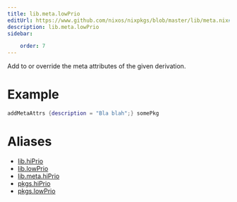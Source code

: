 ```yaml
---
title: lib.meta.lowPrio
editUrl: https://www.github.com/nixos/nixpkgs/blob/master/lib/meta.nix#L21C28
description: lib.meta.lowPrio
sidebar:

    order: 7
---
```


Add to or override the meta attributes of the given
derivation.

# Example

```nix
addMetaAttrs {description = "Bla blah";} somePkg
```


# Aliases

- [lib.hiPrio](reference/lib/lib-hiPrio)
- [lib.lowPrio](reference/lib/lib-lowPrio)
- [lib.meta.hiPrio](reference/lib/meta/lib-meta-hiPrio)
- [pkgs.hiPrio](reference/pkgs/pkgs-hiPrio)
- [pkgs.lowPrio](reference/pkgs/pkgs-lowPrio)


